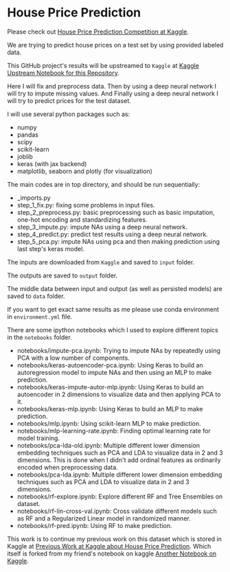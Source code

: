 # House Price Prediction

Please check out
[House Price Prediction Competition at Kaggle](https://www.kaggle.com/competitions/house-prices-advanced-regression-techniques/overview).

We are trying to predict house prices on a test set by using provided labeled data.

This GitHub project's results will be upstreamed to `Kaggle` at
[Kaggle Upstream Notebook for this Repository](https://www.kaggle.com/code/fatulm/github-house-price-prediction-upstream).

Here I will fix and preprocess data.
Then by using a deep neural network I will try to impute missing values.
And Finally using a deep neural network I will try to predict prices for the test dataset.

I will use several python packages such as:

- numpy
- pandas
- scipy
- scikit-learn
- joblib
- keras (with jax backend)
- matplotlib, seaborn and plotly (for visualization)

The main codes are in top directory, and should be run sequentially:

- _imports.py
- step_1_fix.py: fixing some problems in input files.
- step_2_preprocess.py: basic preprocessing such as basic imputation, one-hot encoding and standardizing features.
- step_3_impute.py: impute NAs using a deep neural network.
- step_4_predict.py: predict test results using a deep neural network.
- step_5_pca.py: impute NAs using pca and then making prediction using last step's keras model.

The inputs are downloaded from `Kaggle` and saved to `input` folder.

The outputs are saved to `output` folder.

The middle data between input and output (as well as persisted models) are saved to `data` folder.

If you want to get exact same results as me please use conda environment in `environment.yml` file.

There are some ipython notebooks which I used to explore different topics in the `notebooks` folder.

- notebooks/impute-pca.ipynb: Trying to impute NAs by repeatedly using PCA with a low number of components.
- notebooks/keras-autoencoder-pca.ipynb:  Using Keras to build an autoregression model to impute NAs and then using an
  MLP to make prediction.
- notebooks/keras-impute-autor-mlp.ipynb: Using Keras to build an autoencoder in 2 dimensions to visualize data and then
  applying PCA to it.
- notebooks/keras-mlp.ipynb: Using Keras to build an MLP to make prediction.
- notebooks/mlp.ipynb: Using scikit-learn MLP to make prediction.
- notebooks/mlp-learning-rate.ipynb: Finding optimal learning rate for model training.
- notebooks/pca-lda-old.ipynb: Multiple different lower dimension embedding techniques such as PCA and LDA to visualize
  data in 2 and 3 dimensions. This is done when I didn't add ordinal features as ordinarily encoded when preprocessing
  data.
- notebooks/pca-lda.ipynb: Multiple different lower dimension embedding techniques such as PCA and LDA to visualize data
  in 2 and 3 dimensions.
- notebooks/rf-explore.ipynb: Explore different RF and Tree Ensembles on dataset.
- notebooks/rf-lin-cross-val.ipynb: Cross validate different models such as RF and a Regularized Linear model in
  randomized manner.
- notebooks/rf-pred.ipynb: Using RF to make prediction.

This work is to continue my previous work on this dataset which is stored in Kaggle at
[Previous Work at Kaggle about House Price Prediction](https://www.kaggle.com/code/fatulm/house-price-prediction).
Which itself is forked from my friend's notebook on kaggle
[Another Notebook on Kaggle](https://www.kaggle.com/code/mahyarpoorjafary/house-price-prediction).
